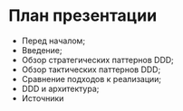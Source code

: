 # План презентации

* Перед началом;
* Введение;
* Обзор стратегических паттернов DDD;
* Обзор тактических паттернов DDD;
* Сравнение подходов к реализации;
* DDD и архитектура;
* Источники

<SlideCurrentNo class="absolute bottom-[5px] left-1/2 transform -translate-x-1/2 items-center" />
